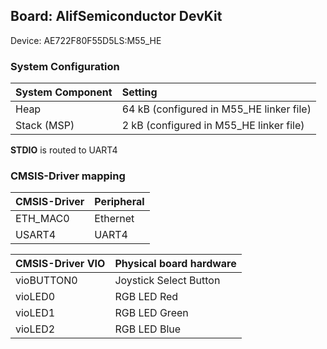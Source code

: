 Board: AlifSemiconductor DevKit
-------------------------------

Device: AE722F80F55D5LS:M55_HE




### System Configuration

| System Component        | Setting
|:------------------------|:----------------------------------------
| Heap                    | 64 kB (configured in M55_HE linker file)
| Stack (MSP)             | 2 kB (configured in M55_HE linker file)

**STDIO** is routed to UART4

### CMSIS-Driver mapping

| CMSIS-Driver | Peripheral
|:-------------|:----------
| ETH_MAC0     | Ethernet
| USART4       | UART4

| CMSIS-Driver VIO  | Physical board hardware
|:------------------|:-----------------------
| vioBUTTON0        | Joystick Select Button
| vioLED0           | RGB LED Red
| vioLED1           | RGB LED Green
| vioLED2           | RGB LED Blue
